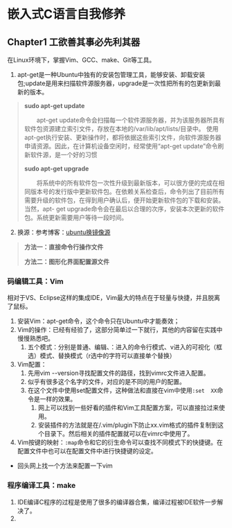 # 嵌入式C语言自我修养

## Chapter1 工欲善其事必先利其器

在Linux环境下，掌握Vim、GCC、make、Git等工具。

1. apt-get是一种Ubuntu中独有的安装包管理工具，能够安装、卸载安装包;update是用来扫描软件源服务器，upgrade是一次性把所有的包更新到最新的版本。

> **sudo apt-get update**
>
> 　　apt-get update命令会扫描每一个软件源服务器，并为该服务器所具有软件包资源建立索引文件，存放在本地的/var/lib/apt/lists/目录中。 使用apt-get执行安装、更新操作时，都将依据这些索引文件，向软件源服务器申请资源。因此，在计算机设备空闲时，经常使用“apt-get update”命令刷新软件源，是一个好的习惯
>
> **sudo apt-get upgrade**
>
> 　　将系统中的所有软件包一次性升级到最新版本，可以很方便的完成在相同版本号的发行版中更新软件包。在依赖关系检查后，命令列出了目前所有需要升级的软件包，在得到用户确认后，便开始更新软件包的下载和安装。当然，apt- get upgrade命令会在最后以合理的次序，安装本次更新的软件包。系统更新需要用户等待一段时间。

2. 换源：参考博客：[ubuntu换镜像源](https://blog.csdn.net/frighting_ing/article/details/122688413)

> **方法一：直接命令行操作文件**
>
> **方法二：图形化界面配置源文件**



### 码编辑工具：Vim

相对于VS、Eclipse这样的集成IDE，Vim最大的特点在于轻量与快捷，并且脱离了鼠标。

1. 安装Vim：apt-get命令，这个命令只在Ubuntu中才能奏效；
2. Vim的操作：已经有经验了，这部分简单过一下就行，其他的内容留在实践中慢慢熟悉吧。
   1. 五个模式：分别是普通、编辑、：进入的命令行模式、v进入的可视化（框选）模式、替换模式（r选中的字符可以直接单个替换）
3. Vim配置：
   1. 先用vim --version寻找配置文件的路径，找到vimrc文件进入配置。
   2. 似乎有很多这个名字的文件，对应的是不同的用户的配置。
   3. 在这个文件中使用set配置文件，这种做法和直接在vim中使用`:set  XX`命令是一样的效果。
      1. 网上可以找到一些好看的插件和Vim工具配置方案，可以直接拉过来使用。
      2. 安装插件的方法就是在/.vim/plugin下防止xx.vim格式的插件复制到这个目录下。然后相关的插件配置就可以在vimrc中使用了。
4. Vim按键的映射：`:map`命令和它的衍生命令可以查找不同模式下的快捷键。在配置文件中也可以在配置文件中进行快捷键的设定。

- 回头网上找一个方法来配置一下vim

### 程序编译工具：make

1. IDE编译C程序的过程是使用了很多的编译器合集，编译过程被IDE软件一步解决了。
2. 
